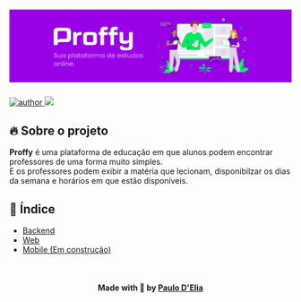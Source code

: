 <h1>
  <img src=".github/proffy-banner.png"/>
</h1>

<p>
  <a href="https://github.com/paulohdelia">
      <img src="https://img.shields.io/badge/author-paulohdelia-important?style=flat-square" alt="author">
  </a>
  <img src="https://img.shields.io/github/languages/count/paulohdelia/proffy?color=important&style=flat-square">
</p>

## 🔥 Sobre o projeto

**Proffy** é uma plataforma de educação em que alunos podem encontrar professores de uma forma muito simples. <br>
E os professores podem exibir a matéria que lecionam, disponibilzar os dias da semana e horários em que estão disponíveis. 

## 📖 Índice

- [Backend](./api)
- [Web](./web)
- [Mobile (Em construção)](./mobile)

<br>

<h4 align=center>Made with 🧡 by <a href="https://www.linkedin.com/in/paulodelia/">Paulo D'Elia</a></h4>